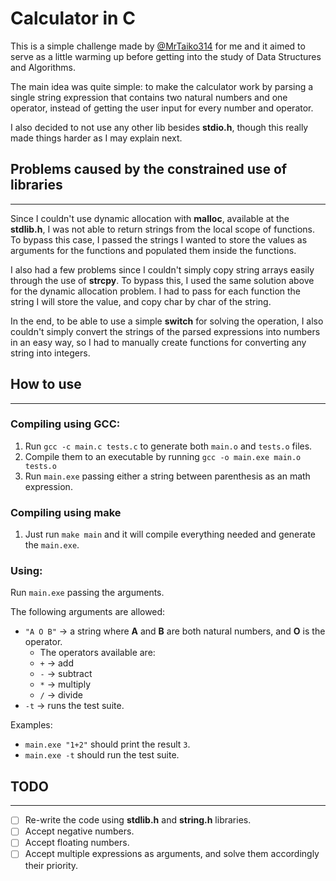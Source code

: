 # Calculator in C

This is a simple challenge made by [@MrTaiko314](https://github.com/MrTaiko314) for me and it aimed to serve as a little warming up before getting into the study of Data Structures and Algorithms.

The main idea was quite simple: to make the calculator work by parsing a single string expression that contains two natural numbers and one operator, instead of getting the user input for every number and operator.

I also decided to not use any other lib besides **stdio.h**, though this really made things harder as I may explain next.

## Problems caused by the constrained use of libraries

---

Since I couldn't use dynamic allocation with **malloc**, available at the **stdlib.h**, I was not able to return strings from the local scope of functions.
To bypass this case, I passed the strings I wanted to store the values as arguments for the functions and populated them inside the functions.

I also had a few problems since I couldn't simply copy string arrays easily through the use of **strcpy**. To bypass this, I used the same solution above for the dynamic allocation problem. I had to pass for each function the string I will store the value, and copy char by char of the string.

In the end, to be able to use a simple **switch** for solving the operation, I also couldn't simply convert the strings of the parsed expressions into numbers in an easy way, so I had to manually create functions for converting any string into integers.

## How to use

---

### Compiling using **GCC**:

1. Run `gcc -c main.c tests.c` to generate both `main.o` and `tests.o` files.
2. Compile them to an executable by running `gcc -o main.exe main.o tests.o`
3. Run `main.exe` passing either a string between parenthesis as an math expression.

### Compiling using **make**

1. Just run `make main` and it will compile everything needed and generate the `main.exe`.

### Using:

Run `main.exe` passing the arguments.

The following arguments are allowed:

- `"A O B"` -> a string where **A** and **B** are both natural numbers, and **O** is the operator.
  - The operators available are:
  - `+` -> add
  - `-` -> subtract
  - `*` -> multiply
  - `/` -> divide
- `-t` -> runs the test suite.

Examples:

- `main.exe "1+2"` should print the result `3`.
- `main.exe -t` should run the test suite.

## TODO

---

- [ ] Re-write the code using **stdlib.h** and **string.h** libraries.
- [ ] Accept negative numbers.
- [ ] Accept floating numbers.
- [ ] Accept multiple expressions as arguments, and solve them accordingly their priority.
